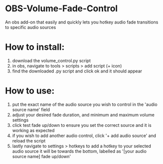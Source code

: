 # OBS-Volume-Fade-Control
An obs add-on that easily and quickly lets you hotkey audio fade transitions to specific audio sources

# How to install:
1) download the volume_control.py script
2) in obs, navigate to tools > scripts > add script (+ icon)
3) find the downloaded .py script and click ok and it should appear

# How to use:
1) put the exact name of the audio source you wish to control in the 'audio source name' field
2) adjust your desired fade duration, and minimum and maximum volume settings
3) click test fade up/down to ensure you set the correct source and it is working as expected
4) if you wish to add another audio control, click '+ add audio source' and reload the script
5) lastly navigate to settings > hotkeys to add a hotkey to your selected audio source
 it will be towards the bottom, labelled as '[your audio source name] fade up/down'
